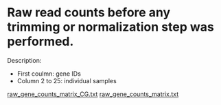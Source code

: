 # Raw read counts before any trimming or normalization step was performed. 
Description:

- First coulmn: gene IDs
- Column 2 to 25: individual samples

[raw_gene_counts_matrix_CG.txt](https://github.com/aglaszuk/Polygenic_Adaptation_Heliosperma/files/7104991/raw_gene_counts_matrix_CG.txt)
[raw_gene_counts_matrix.txt](https://github.com/aglaszuk/Polygenic_Adaptation_Heliosperma/blob/main/02_DifferentialExpression/data/raw_gene_counts_matrix.txt)
